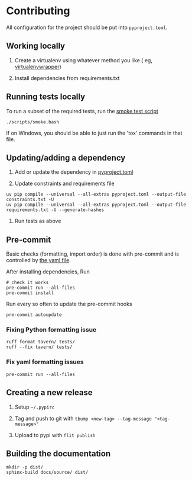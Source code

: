 # Contributing

All configuration for the project should be put into `pyproject.toml`.

## Working locally

1. Create a virtualenv using whatever method you like (
   eg, [virtualenvwrapper](https://virtualenvwrapper.readthedocs.io/))

1. Install dependencies from requirements.txt

## Running tests locally

To run a subset of the required tests, run the [smoke test script](/scripts/smoke.bash)

    ./scripts/smoke.bash

If on Windows, you should be able to just run the 'tox' commands in that file.

## Updating/adding a dependency

1. Add or update the dependency in [pyproject.toml](/pyproject.toml)

1. Update constraints and requirements file

```shell
uv pip compile --universal --all-extras pyproject.toml --output-file constraints.txt -U
uv pip compile --universal --all-extras pyproject.toml --output-file requirements.txt -U --generate-hashes
```

1. Run tests as above

## Pre-commit

Basic checks (formatting, import order) is done with pre-commit and is controlled by [the yaml file](/.pre-commit-config.yaml).

After installing dependencies, Run

    # check it works
    pre-commit run --all-files
    pre-commit install

Run every so often to update the pre-commit hooks

    pre-commit autoupdate

### Fixing Python formatting issue

    ruff format tavern/ tests/
    ruff --fix tavern/ tests/

### Fix yaml formatting issues

    pre-commit run --all-files

## Creating a new release

1. Setup `~/.pypirc`

1. Tag and push to git with `tbump <new-tag> --tag-message "<tag-message>"`

1. Upload to pypi with `flit publish`

## Building the documentation

```shell
mkdir -p dist/
sphinx-build docs/source/ dist/
```